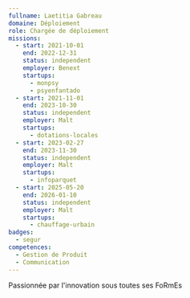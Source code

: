 ```yaml
---
fullname: Laetitia Gabreau
domaine: Déploiement
role: Chargée de déploiement
missions:
  - start: 2021-10-01
    end: 2022-12-31
    status: independent
    employer: Benext
    startups:
      - monpsy
      - psyenfantado
  - start: 2021-11-01
    end: 2023-10-30
    status: independent
    employer: Malt
    startups:
      - dotations-locales
  - start: 2023-02-27
    end: 2023-11-30
    status: independent
    employer: Malt
    startups:
      - infoparquet
  - start: 2025-05-20
    end: 2026-01-10
    status: independent
    employer: Malt
    startups:
      - chauffage-urbain
badges:
  - segur
competences:
  - Gestion de Produit
  - Communication
---
```

Passionnée par l'innovation sous toutes ses FoRmEs